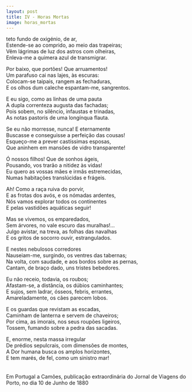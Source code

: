 ```yaml
---
layout: post
title: IV - Horas Mortas
image: horas_mortas
---
```

<span class="caps" alt="O"></span> teto fundo de oxigénio, de ar,  
Estende-se ao comprido, ao meio das trapeiras;  
Vêm lágrimas de luz dos astros com olheiras,  
Enleva-me a quimera azul de transmigrar.  

Por baixo, que portões! Que arruamentos!  
Um parafuso cai nas lajes, às escuras:  
Colocam-se taipais, rangem as fechaduras,  
E os olhos dum caleche espantam-me, sangrentos.  

E eu sigo, como as linhas de uma pauta  
A dupla correnteza augusta das fachadas;  
Pois sobem, no silêncio, infaustas e trinadas,  
As notas pastoris de uma longínqua flauta.  

Se eu não morresse, nunca! E eternamente  
Buscasse e conseguisse a perfeição das cousas!  
Esqueço-me a prever castíssimas esposas,  
Que aninhem em mansões de vidro transparente!  

Ó nossos filhos! Que de sonhos ágeis,  
Pousando, vos trarão a nitidez às vidas!  
Eu quero as vossas mães e irmãs estremecidas,  
Numas habitações translúcidas e frágeis.  

Ah! Como a raça ruiva do porvir,  
E as frotas dos avós, e os nómadas ardentes,  
Nós vamos explorar todos os continentes  
E pelas vastidões aquáticas seguir!  

Mas se vivemos, os emparedados,  
Sem árvores, no vale escuro das muralhas!...  
Julgo avistar, na treva, as folhas das navalhas  
E os gritos de socorro ouvir, estrangulados.  

E nestes nebulosos corredores  
Nauseiam-me, surgindo, os ventres das tabernas;  
Na volta, com saudade, e aos bordos sobre as pernas,  
Cantam, de braço dado, uns tristes bebedores.  

Eu não receio, todavia, os roubos;  
Afastam-se, a distância, os dúbios caminhantes;  
E sujos, sem ladrar, ósseos, febris, errantes,  
Amareladamente, os cães parecem lobos.  

E os guardas que revistam as escadas,  
Caminham de lanterna e servem de chaveiros;  
Por cima, as imorais, nos seus roupões ligeiros,  
Tossem, fumando sobre a pedra das sacadas.  

E, enorme, nesta massa irregular  
De prédios sepulcrais, com dimensões de montes,  
A Dor humana busca os amplos horizontes,  
E tem marés, de fel, como um sinistro mar!  
<br/><br/>
Em Portugal a Camões, publicação extraordinária do Jornal de Viagens do Porto, no dia 10 de Junho de 1880